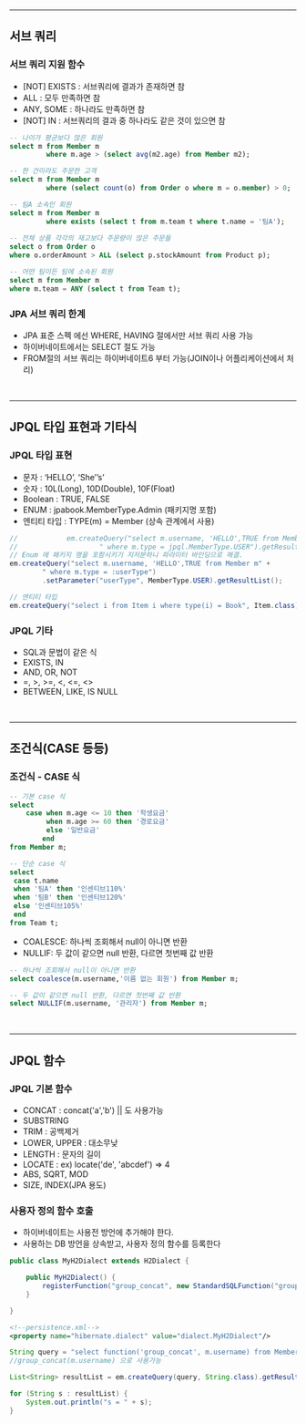 <br>

___
## 서브 쿼리

### 서브 쿼리 지원 함수

- [NOT] EXISTS : 서브쿼리에 결과가 존재하면 참
- ALL : 모두 만족하면 참
- ANY, SOME : 하나라도 만족하면 참
- [NOT] IN : 서브쿼리의 결과 중 하나라도 같은 것이 있으면 참

```sql
-- 나이가 평균보다 많은 회원
select m from Member m 
         where m.age > (select avg(m2.age) from Member m2);

-- 한 건이라도 주문한 고객
select m from Member m 
         where (select count(o) from Order o where m = o.member) > 0;

-- 팀A 소속인 회원
select m from Member m 
         where exists (select t from m.team t where t.name = '팀A');
         
-- 전체 상품 각각의 재고보다 주문량이 많은 주문들
select o from Order o 
where o.orderAmount > ALL (select p.stockAmount from Product p); 

-- 어떤 팀이든 팀에 소속된 회원
select m from Member m 
where m.team = ANY (select t from Team t);
```

### JPA 서브 쿼리 한계
- JPA 표준 스펙 에선 WHERE, HAVING 절에서만 서브 쿼리 사용 가능
- 하이버네이트에서는 SELECT 절도 가능
- FROM절의 서브 쿼리는 하이버네이트6 부터 가능(JOIN이나 어플리케이션에서 처리)

<br>

___
## JPQL 타입 표현과 기타식

### JPQL 타입 표현
- 문자 : ‘HELLO’, ‘She’’s’
- 숫자 : 10L(Long), 10D(Double), 10F(Float)
- Boolean : TRUE, FALSE
- ENUM : jpabook.MemberType.Admin (패키지명 포함)
- 엔티티 타입 : TYPE(m) = Member (상속 관계에서 사용)

```java
//            em.createQuery("select m.username, 'HELLO',TRUE from Member m" +
//                    " where m.type = jpql.MemberType.USER").getResultList();
// Enum 에 패키지 명을 포함시키기 지저분하니 파라미터 바인딩으로 해결.
em.createQuery("select m.username, 'HELLO',TRUE from Member m" +
        " where m.type = :userType")
        .setParameter("userType", MemberType.USER).getResultList();

// 엔티티 타입
em.createQuery("select i from Item i where type(i) = Book", Item.class).getResultList();


```

### JPQL 기타
- SQL과 문법이 같은 식
- EXISTS, IN
- AND, OR, NOT
- =, >, >=, <, <=, <>
- BETWEEN, LIKE, IS NULL

<br>

___
## 조건식(CASE 등등)

### 조건식 - CASE 식
```sql
-- 기본 case 식
select
    case when m.age <= 10 then '학생요금'
         when m.age >= 60 then '경로요금'
         else '일반요금'
        end
from Member m;

-- 단순 case 식
select
 case t.name 
 when '팀A' then '인센티브110%'
 when '팀B' then '인센티브120%'
 else '인센티브105%'
 end
from Team t;
```

- COALESCE: 하나씩 조회해서 null이 아니면 반환
- NULLIF: 두 값이 같으면 null 반환, 다르면 첫번째 값 반환

```sql
-- 하나씩 조회해서 null이 아니면 반환
select coalesce(m.username,'이름 없는 회원') from Member m;

-- 두 값이 같으면 null 반환, 다르면 첫번째 값 반환
select NULLIF(m.username, '관리자') from Member m;
```

<br>

___
## JPQL 함수

### JPQL 기본 함수
- CONCAT : concat('a','b') || 도 사용가능
- SUBSTRING
- TRIM : 공백제거
- LOWER, UPPER : 대소무낮
- LENGTH : 문자의 길이
- LOCATE : ex) locate('de', 'abcdef') => 4
- ABS, SQRT, MOD
- SIZE, INDEX(JPA 용도)

### 사용자 정의 함수 호출
- 하이버네이트는 사용전 방언에 추가해야 한다.
- 사용하는 DB 방언을 상속받고, 사용자 정의 함수를 등록한다

```java
public class MyH2Dialect extends H2Dialect {

    public MyH2Dialect() {
        registerFunction("group_concat", new StandardSQLFunction("group_concat", StandardBasicTypes.STRING));
    }

}
```
```xml
<!--persistence.xml-->
<property name="hibernate.dialect" value="dialect.MyH2Dialect"/>
```

```java
String query = "select function('group_concat', m.username) from Member m";
//group_concat(m.username) 으로 사용가능

List<String> resultList = em.createQuery(query, String.class).getResultList();

for (String s : resultList) {
    System.out.println("s = " + s);
}
```



